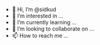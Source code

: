 - 👋 Hi, I’m @sidkud
- 👀 I’m interested in ...
- 🌱 I’m currently learning ...
- 💞️ I’m looking to collaborate on ...
- 📫 How to reach me ...

<!---
sidkud/sidkud is a ✨ special ✨ repository because its `README.md` (this file) appears on your GitHub profile.
You can click the Preview link to take a look at your changes.
--->
